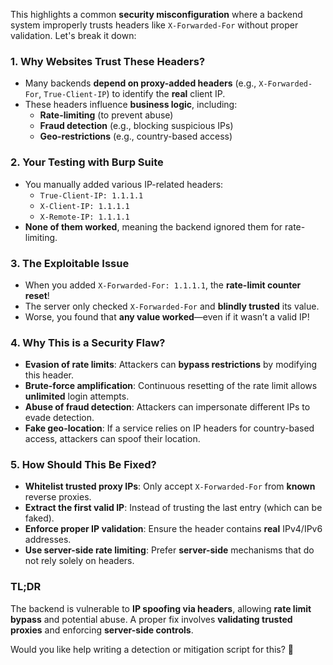 This highlights a common **security misconfiguration** where a backend system improperly trusts headers like `X-Forwarded-For` without proper validation. Let's break it down:

### **1. Why Websites Trust These Headers?**

- Many backends **depend on proxy-added headers** (e.g., `X-Forwarded-For`, `True-Client-IP`) to identify the **real** client IP.
- These headers influence **business logic**, including:
    - **Rate-limiting** (to prevent abuse)
    - **Fraud detection** (e.g., blocking suspicious IPs)
    - **Geo-restrictions** (e.g., country-based access)

### **2. Your Testing with Burp Suite**

- You manually added various IP-related headers:
    - `True-Client-IP: 1.1.1.1`
    - `X-Client-IP: 1.1.1.1`
    - `X-Remote-IP: 1.1.1.1`
- **None of them worked**, meaning the backend ignored them for rate-limiting.

### **3. The Exploitable Issue**

- When you added `X-Forwarded-For: 1.1.1.1`, the **rate-limit counter reset**!
- The server only checked `X-Forwarded-For` and **blindly trusted** its value.
- Worse, you found that **any value worked**—even if it wasn’t a valid IP!

### **4. Why This is a Security Flaw?**

- **Evasion of rate limits**: Attackers can **bypass restrictions** by modifying this header.
- **Brute-force amplification**: Continuous resetting of the rate limit allows **unlimited** login attempts.
- **Abuse of fraud detection**: Attackers can impersonate different IPs to evade detection.
- **Fake geo-location**: If a service relies on IP headers for country-based access, attackers can spoof their location.

### **5. How Should This Be Fixed?**

- **Whitelist trusted proxy IPs**: Only accept `X-Forwarded-For` from **known** reverse proxies.
- **Extract the first valid IP**: Instead of trusting the last entry (which can be faked).
- **Enforce proper IP validation**: Ensure the header contains **real** IPv4/IPv6 addresses.
- **Use server-side rate limiting**: Prefer **server-side** mechanisms that do not rely solely on headers.

### **TL;DR**

The backend is vulnerable to **IP spoofing via headers**, allowing **rate limit bypass** and potential abuse. A proper fix involves **validating trusted proxies** and enforcing **server-side controls**.

Would you like help writing a detection or mitigation script for this? 🚀